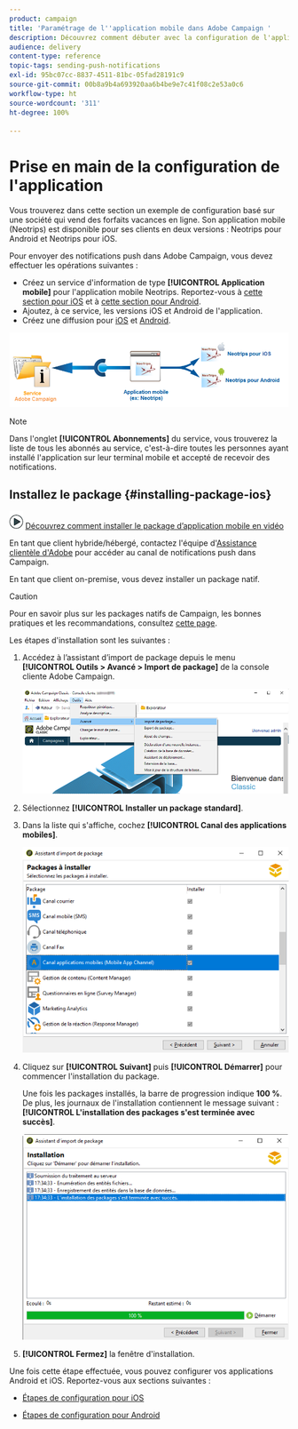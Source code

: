 ```yaml
---
product: campaign
title: 'Paramétrage de l''application mobile dans Adobe Campaign '
description: Découvrez comment débuter avec la configuration de l'application mobile
audience: delivery
content-type: reference
topic-tags: sending-push-notifications
exl-id: 95bc07cc-8837-4511-81bc-05fad28191c9
source-git-commit: 00b8a9b4a693920aa6b4be9e7c41f08c2e53a0c6
workflow-type: ht
source-wordcount: '311'
ht-degree: 100%

---
```


# Prise en main de la configuration de l&#39;application

Vous trouverez dans cette section un exemple de configuration basé sur une société qui vend des forfaits vacances en ligne. Son application mobile (Neotrips) est disponible pour ses clients en deux versions : Neotrips pour Android et Neotrips pour iOS.

Pour envoyer des notifications push dans Adobe Campaign, vous devez effectuer les opérations suivantes :

* Créez un service d&#39;information de type **[!UICONTROL Application mobile]** pour l&#39;application mobile Neotrips. Reportez-vous à [cette section pour iOS](configuring-the-mobile-application.md#configuring-ios-service) et à [cette section pour Android](configuring-the-mobile-application-android.md#configuring-android-service).
* Ajoutez, à ce service, les versions iOS et Android de l&#39;application.
* Créez une diffusion pour [iOS](create-notifications-ios.md) et [Android](create-notifications-android.md).

![](assets/nmac_service_diagram.png)

>[!NOTE]
>
>Dans l&#39;onglet **[!UICONTROL Abonnements]** du service, vous trouverez la liste de tous les abonnés au service, c&#39;est-à-dire toutes les personnes ayant installé l&#39;application sur leur terminal mobile et accepté de recevoir des notifications.

## Installez le package {#installing-package-ios}

![](assets/do-not-localize/how-to-video.png) [Découvrez comment installer le package d’application mobile en vidéo](https://experienceleague.adobe.com/docs/campaign-classic-learn/tutorials/sending-messages/push-channel/installing-the-mobile-app-channel.html?lang=fr#sending-messages)

En tant que client hybride/hébergé, contactez l&#39;équipe d&#39;[Assistance clientèle d&#39;Adobe](https://helpx.adobe.com/fr/enterprise/admin-guide.html/enterprise/using/support-for-experience-cloud.ug.html) pour accéder au canal de notifications push dans Campaign.

En tant que client on-premise, vous devez installer un package natif.

>[!CAUTION]
>
>Pour en savoir plus sur les packages natifs de Campaign, les bonnes pratiques et les recommandations, consultez [cette page](../../installation/using/installing-campaign-standard-packages.md).

Les étapes d&#39;installation sont les suivantes :

1. Accédez à l’assistant d’import de package depuis le menu **[!UICONTROL Outils > Avancé > Import de package]** de la console cliente Adobe Campaign.

   ![](assets/package_ios.png)

1. Sélectionnez **[!UICONTROL Installer un package standard]**.

1. Dans la liste qui s&#39;affiche, cochez **[!UICONTROL Canal des applications mobiles]**.

   ![](assets/package_ios_2.png)

1. Cliquez sur **[!UICONTROL Suivant]** puis **[!UICONTROL Démarrer]** pour commencer l&#39;installation du package.

   Une fois les packages installés, la barre de progression indique **100 %**. De plus, les journaux de l&#39;installation contiennent le message suivant : **[!UICONTROL L&#39;installation des packages s&#39;est terminée avec succès]**.

   ![](assets/package_ios_3.png)

1. **[!UICONTROL Fermez]** la fenêtre d&#39;installation.

Une fois cette étape effectuée, vous pouvez configurer vos applications Android et iOS.
Reportez-vous aux sections suivantes :

* [Étapes de configuration pour iOS](configuring-the-mobile-application.md)

* [Étapes de configuration pour Android](configuring-the-mobile-application-android.md)
